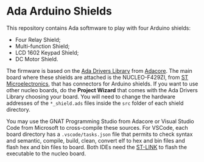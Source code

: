 # Ada Arduino Shields

This repository contains Ada softmware to play with four Arduino shields:
- Four Relay Shield;
- Multi-function Shield;
- LCD 1602 Keypad Shield;
- DC Motor Shield.

The firmware is based on the [Ada Drivers Library](https://www.github.com/Adacore/Ada_Drivers_Library) from [Adacore](https://www.adacore.com). The main board where these shields are attached is the NUCLEO-F429ZI, from [ST Microelectronics](https://www.st.com), that has connectors for Arduino shields. If you want to use other nucleo boards, do the **Project Wizard** that comes with the Ada Drivers Library choosing your board. You will need to change the hardware addresses of the `*_shield.ads` files inside the `src` folder of each shield directory.

You may use the GNAT Programming Studio from Adacore or Visual Studio Code from Microsoft to cross-compile these sources. For VSCode, each board directory has a `.vscode/tasks.json` file that permits to check syntax and semantic, compile, build, clean, convert elf to hex and bin files and flash hex and bin files to board. Both IDEs need the [ST-LINK](https://github.com/stlink-org/stlink) to flash the executable to the nucleo board.
